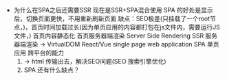 - 为什么在SPA之后还需要SSR   现在是SSR+SPA混合使用
  SPA 的好处是显示后，切换页面更快，不用重新刷新页面
    缺点：SEO极差(只挂载了一个root节点，)，首页时间加载过长(因为单页应用的内容都打包在js文件内，需要运行JS文件，)
    首页内容静态化 首页服务器端渲染
  Server Side Rendering  SSR 服务器端渲染  ->  VirtualDOM  React/Vue
  single page web application SPA 单页应用
  跨平台的能力
  1. -> html  传输出去，解决SEO问题(SEO 搜索引擎优化)
  2. SPA 还有什么缺点？


